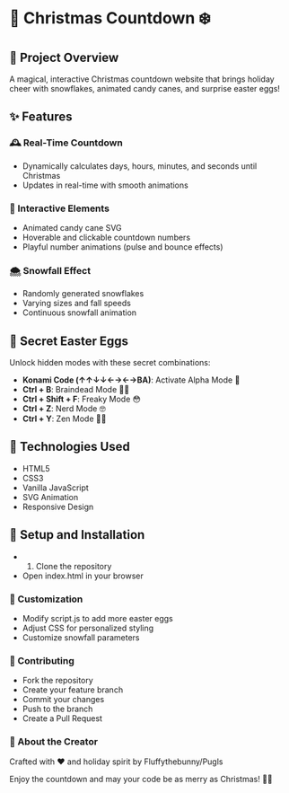 # 🎄 Christmas Countdown ❄️

## 🌟 Project Overview

A magical, interactive Christmas countdown website that brings holiday cheer with snowflakes, animated candy canes, and surprise easter eggs!

## ✨ Features

### 🕰️ Real-Time Countdown
- Dynamically calculates days, hours, minutes, and seconds until Christmas
- Updates in real-time with smooth animations

### 🎨 Interactive Elements
- Animated candy cane SVG
- Hoverable and clickable countdown numbers
- Playful number animations (pulse and bounce effects)

### 🌨️ Snowfall Effect
- Randomly generated snowflakes
- Varying sizes and fall speeds
- Continuous snowfall animation

## 🥚 Secret Easter Eggs

Unlock hidden modes with these secret combinations:

- **Konami Code (↑↑↓↓←→←→BA)**: Activate Alpha Mode 🐺
- **Ctrl + B**: Braindead Mode 🧠💥
- **Ctrl + Shift + F**: Freaky Mode 😳
- **Ctrl + Z**: Nerd Mode 🤓
- **Ctrl + Y**: Zen Mode 🧘‍♀️

## 🚀 Technologies Used

- HTML5
- CSS3
- Vanilla JavaScript
- SVG Animation
- Responsive Design

## 🔧 Setup and Installation

- 1. Clone the repository
- Open index.html in your browser

### 🎨 Customization
- Modify script.js to add more easter eggs
- Adjust CSS for personalized styling
- Customize snowfall parameters

### 🤝 Contributing
- Fork the repository
- Create your feature branch
- Commit your changes
- Push to the branch
- Create a Pull Request

### 🎅 About the Creator

Crafted with ❤️ and holiday spirit by Fluffythebunny/Pugls

Enjoy the countdown and may your code be as merry as Christmas! 🎄🎁
